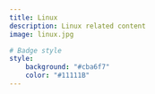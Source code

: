 ```yaml
---
title: Linux
description: Linux related content
image: linux.jpg

# Badge style
style:
    background: "#cba6f7"
    color: "#11111B"
---
```

